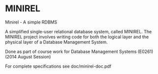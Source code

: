 MINIREL
=======

Minirel - A simple RDBMS

A simplified single-user relational database system, called MINIREL. 
The MINIREL project involves writing code for both the logical layer and 
the physical layer of a Database Management System.

Done as part of course work for Database Management Systems (E0261) (2014 August Session)

For complete specifications see doc/minirel-doc.pdf

